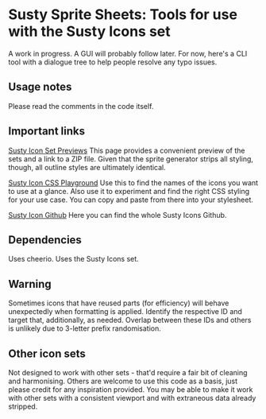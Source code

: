 # Susty Sprite Sheets: Tools for use with the Susty Icons set
A work in progress. A GUI will probably follow later. For now, here's a CLI tool with a dialogue tree to help people resolve any typo issues.

## Usage notes
Please read the comments in the code itself.

## Important links
[Susty Icon Set Previews](https://codewordcreative.github.io/susty-icons/preview-variants.html)
This page provides a convenient preview of the sets and a link to a ZIP file. Given that the sprite generator strips all styling, though, all outline styles are ultimately identical.

[Susty Icon CSS Playground](https://codewordcreative.github.io/susty-icons/sustyicon-css-playground.html)
Use this to find the names of the icons you want to use at a glance.
Also use it to experiment and find the right CSS styling for your use case. You can copy and paste from there into your stylesheet.

[Susty Icon Github](https://github.com/codewordcreative/susty-icons)
Here you can find the whole Susty Icons Github.

## Dependencies
Uses cheerio.
Uses the Susty Icons set.

## Warning
Sometimes icons that have reused parts (for efficiency) will behave unexpectedly when formatting is applied. Identify the respective ID and target that, additionally, as needed. Overlap between these IDs and others is unlikely due to 3-letter prefix randomisation.

## Other icon sets
Not designed to work with other sets - that'd require a fair bit of cleaning and harmonising. Others are welcome to use this code as a basis, just please credit for any inspiration provided. You may be able to make it work with other sets with a consistent viewport and with extraneous data already stripped.
